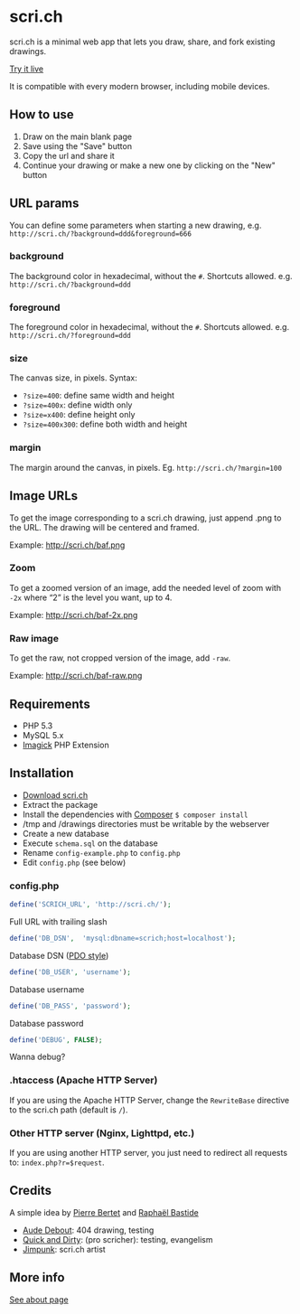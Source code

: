 # scri.ch

scri.ch is a minimal web app that lets you draw, share, and fork existing drawings.

[Try it live](http://scri.ch/ "Try scri.ch")

It is compatible with every modern browser, including mobile devices.

## How to use

1. Draw on the main blank page
2. Save using the "Save" button
3. Copy the url and share it
4. Continue your drawing or make a new one by clicking on the "New" button

## URL params

You can define some parameters when starting a new drawing, e.g. `http://scri.ch/?background=ddd&foreground=666`

### background

The background color in hexadecimal, without the `#`. Shortcuts allowed. e.g. `http://scri.ch/?background=ddd`

### foreground

The foreground color in hexadecimal, without the `#`. Shortcuts allowed. e.g. `http://scri.ch/?foreground=ddd`

### size

The canvas size, in pixels. Syntax:

 * `?size=400`: define same width and height
 * `?size=400x`: define width only
 * `?size=x400`: define height only
 * `?size=400x300`: define both width and height

### margin

The margin around the canvas, in pixels. Eg. `http://scri.ch/?margin=100`

## Image URLs

To get the image corresponding to a scri.ch drawing, just append .png to the URL. The drawing will be centered and framed.

Example: http://scri.ch/baf.png

### Zoom

To get a zoomed version of an image, add the needed level of zoom with `-2x` where “2” is the level you want, up to 4.

Example: http://scri.ch/baf-2x.png

### Raw image

To get the raw, not cropped version of the image, add `-raw`.

Example: http://scri.ch/baf-raw.png

## Requirements

 * PHP 5.3
 * MySQL 5.x
 * [Imagick](http://php.net/imagick) PHP Extension

## Installation

 * [Download scri.ch](https://github.com/bpierre/scri.ch/zipball/master)
 * Extract the package
 * Install the dependencies with [Composer](http://getcomposer.org/) `$ composer install`
 * /tmp and /drawings directories must be writable by the webserver
 * Create a new database
 * Execute `schema.sql` on the database
 * Rename `config-example.php` to `config.php`
 * Edit `config.php` (see below)

### config.php

```php
define('SCRICH_URL', 'http://scri.ch/');
```

Full URL with trailing slash

```php
define('DB_DSN',  'mysql:dbname=scrich;host=localhost');
```

Database DSN ([PDO style](http://php.net/manual/en/ref.pdo-mysql.connection.php))

```php
define('DB_USER', 'username');
```

Database username

```php
define('DB_PASS', 'password');
```

Database password

```php
define('DEBUG', FALSE);
```

Wanna debug?

### .htaccess (Apache HTTP Server)

If you are using the Apache HTTP Server, change the `RewriteBase` directive to the scri.ch path (default is `/`).

### Other HTTP server (Nginx, Lighttpd, etc.)

If you are using another HTTP server, you just need to redirect all requests to: `index.php?r=$request`.

## Credits

A simple idea by [Pierre Bertet](http://pierrebertet.net/) and [Raphaël Bastide](http://raphaelbastide.com)

 * [Aude Debout](http://aude-debout.fr/): 404 drawing, testing
 * [Quick and Dirty](https://twitter.com/qndirty): (pro scricher): testing, evangelism
 * [Jimpunk](http://www.jimpunk.com/.net/index.php?s=scri.ch): scri.ch artist

## More info

[See about page](http://about.scri.ch/)
